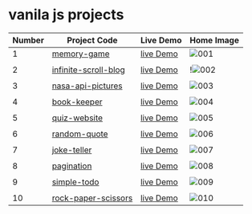 # vanila js projects
| Number | Project Code | Live Demo | Home Image |
|-----|---------|-----------|------------|
| 1   | [memory-game](https://github.com/fares-ahmedd/vanila-js-projects/tree/main/001-memory-game) | [live Demo](https://memory-game45.netlify.app/)   | ![001](https://github.com/fares-ahmedd/vanila-js-projects/assets/110955622/aab1fbb7-0e05-4fb4-9338-6a0db59e8483) |
|||||
| 2   | [infinite-scroll-blog](https://github.com/fares-ahmedd/vanila-js-projects/tree/main/002-infinite_scroll_blog) | [live Demo](https://infinity-scroll-using-observer.netlify.app/)   | !![002](https://github.com/fares-ahmedd/vanila-js-projects/assets/110955622/dc2a76c3-f41d-4bcd-8903-c9f9f9b92e61) |
|||||
| 3   | [nasa-api-pictures](https://github.com/fares-ahmedd/vanila-js-projects/tree/main/003-nasa-api-pictures) | [live Demo](https://nasa-image-generator.netlify.app/)   | ![003](https://github.com/fares-ahmedd/vanila-js-projects/assets/110955622/d7d10a09-427d-4744-b8b6-9fe5b8d3edb0) |
|||||
| 4   | [book-keeper](https://github.com/fares-ahmedd/vanila-js-projects/tree/main/004-book-keeper) | [live Demo](https://book-keeper45.netlify.app/)   | ![004](https://github.com/fares-ahmedd/vanila-js-projects/assets/110955622/44235946-c83b-45b9-a826-0363655ab23f) |
|||||
| 5   | [quiz-website](https://github.com/fares-ahmedd/vanila-js-projects/tree/main/005-quiz-website) | [live Demo](https://quiz-website45.netlify.app/)   | ![005](https://github.com/fares-ahmedd/vanila-js-projects/assets/110955622/ed84571c-883f-461a-b40a-3fb62c1be193) |
|||||
| 6   | [random-quote](https://github.com/fares-ahmedd/vanila-js-projects/tree/main/006-random-quote) | [live Demo](https://random-quote45.netlify.app/)   | ![006](https://github.com/fares-ahmedd/vanila-js-projects/assets/110955622/5fb70a19-7757-4835-9aeb-b437fbab481a) |
|||||
| 7   | [joke-teller](https://github.com/fares-ahmedd/vanila-js-projects/tree/main/007-joke-teller) | [live Demo](https://joke-teller45.netlify.app/)   | ![007](https://github.com/fares-ahmedd/vanila-js-projects/assets/110955622/de2ec721-4288-4c10-9089-fd343fa5bd79) |
|||||
| 8   | [pagination](https://github.com/fares-ahmedd/vanila-js-projects/tree/main/008-pagination) | [live Demo](https://pagination-page45.netlify.app/)   | ![008](https://github.com/fares-ahmedd/vanila-js-projects/assets/110955622/161c2be0-2595-43d3-afa0-1e52651246e5) |
|||||
| 9   | [simple-todo](https://github.com/fares-ahmedd/vanila-js-projects/tree/main/009-simple-todo) | [live Demo](https://simple-todo-website45.netlify.app/)   | ![009](https://github.com/fares-ahmedd/vanila-js-projects/assets/110955622/271221dd-1065-4a4a-941b-9871626710d5) |
|||||
| 10   | [rock-paper-scissors](https://github.com/fares-ahmedd/vanila-js-projects/tree/main/010-rock-paper-scissors) | [live Demo](https://rock-paper-scissors45.netlify.app/)   | ![010](https://github.com/fares-ahmedd/vanila-js-projects/assets/110955622/71b7eed6-265e-4b92-aec9-c329f25dbf48) |















